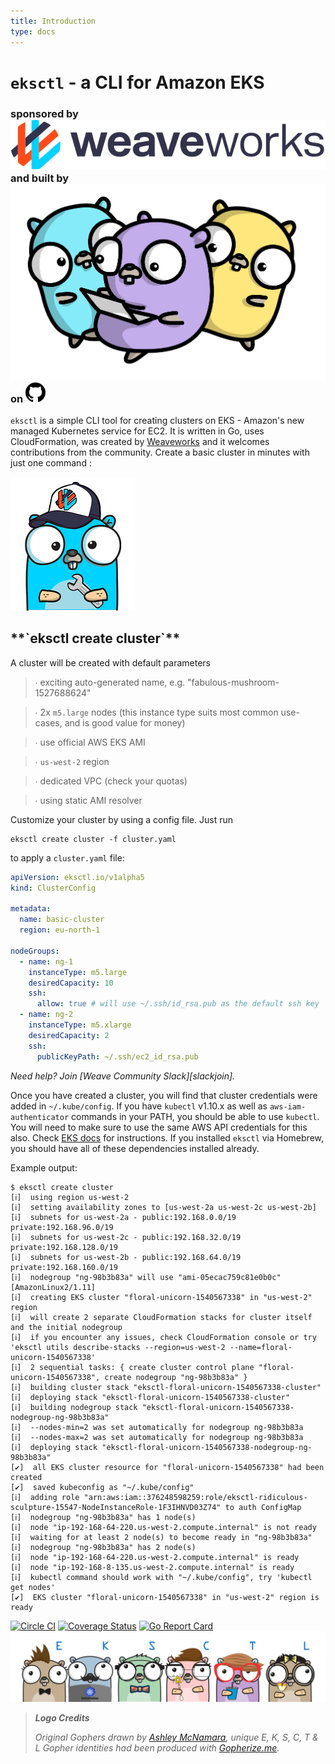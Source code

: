 ```yaml
---
title: Introduction
type: docs
---
```


# **`eksctl` - a CLI for Amazon EKS**

### sponsored by [![Weaveworks](introduction/images/weaveworks.svg#inline-svg)](https://www.weave.works/) and built by [![Contributors](introduction/images/gophers.png#inline)](https://github.com/weaveworks/eksctl/graphs/contributors) on [![Github](introduction/images/octocat.svg#inline-svg)](https://github.com/weaveworks/eksctl)

`eksctl` is a simple CLI tool for creating clusters on EKS - Amazon's new managed Kubernetes service for EC2. It is written in Go, uses CloudFormation, was created by [Weaveworks](https://www.weave.works/) and it welcomes contributions from the community. Create a basic cluster in minutes with just one command :

![eksctl gopher](introduction/images/eksctl-gopher.png#bgright)

 <h2 id="code">**`eksctl create cluster`**</h2>

A cluster will be created with default parameters

> ∙ exciting auto-generated name, e.g. "fabulous-mushroom-1527688624"

> ∙ 2x `m5.large` nodes (this instance type suits most common use-cases, and is good value for money)

> ∙ use official AWS EKS AMI

> ∙ `us-west-2` region

> ∙ dedicated VPC (check your quotas)

> ∙ using static AMI resolver

Customize your cluster by using a config file. Just run

```
eksctl create cluster -f cluster.yaml
```

to apply a `cluster.yaml` file:

```yaml
apiVersion: eksctl.io/v1alpha5
kind: ClusterConfig

metadata:
  name: basic-cluster
  region: eu-north-1

nodeGroups:
  - name: ng-1
    instanceType: m5.large
    desiredCapacity: 10
    ssh:
      allow: true # will use ~/.ssh/id_rsa.pub as the default ssh key
  - name: ng-2
    instanceType: m5.xlarge
    desiredCapacity: 2
    ssh:
      publicKeyPath: ~/.ssh/ec2_id_rsa.pub
```

_Need help? Join [Weave Community Slack][slackjoin]._

Once you have created a cluster, you will find that cluster credentials were added in `~/.kube/config`. If you have `kubectl` v1.10.x as well as `aws-iam-authenticator` commands in your PATH, you should be
able to use `kubectl`. You will need to make sure to use the same AWS API credentials for this also. Check [EKS docs][ekskubectl] for instructions. If you installed `eksctl` via Homebrew, you should have all of these dependencies installed already.

[ekskubectl]: https://docs.aws.amazon.com/eks/latest/userguide/configure-kubectl.html

Example output:

```
$ eksctl create cluster
[ℹ]  using region us-west-2
[ℹ]  setting availability zones to [us-west-2a us-west-2c us-west-2b]
[ℹ]  subnets for us-west-2a - public:192.168.0.0/19 private:192.168.96.0/19
[ℹ]  subnets for us-west-2c - public:192.168.32.0/19 private:192.168.128.0/19
[ℹ]  subnets for us-west-2b - public:192.168.64.0/19 private:192.168.160.0/19
[ℹ]  nodegroup "ng-98b3b83a" will use "ami-05ecac759c81e0b0c" [AmazonLinux2/1.11]
[ℹ]  creating EKS cluster "floral-unicorn-1540567338" in "us-west-2" region
[ℹ]  will create 2 separate CloudFormation stacks for cluster itself and the initial nodegroup
[ℹ]  if you encounter any issues, check CloudFormation console or try 'eksctl utils describe-stacks --region=us-west-2 --name=floral-unicorn-1540567338'
[ℹ]  2 sequential tasks: { create cluster control plane "floral-unicorn-1540567338", create nodegroup "ng-98b3b83a" }
[ℹ]  building cluster stack "eksctl-floral-unicorn-1540567338-cluster"
[ℹ]  deploying stack "eksctl-floral-unicorn-1540567338-cluster"
[ℹ]  building nodegroup stack "eksctl-floral-unicorn-1540567338-nodegroup-ng-98b3b83a"
[ℹ]  --nodes-min=2 was set automatically for nodegroup ng-98b3b83a
[ℹ]  --nodes-max=2 was set automatically for nodegroup ng-98b3b83a
[ℹ]  deploying stack "eksctl-floral-unicorn-1540567338-nodegroup-ng-98b3b83a"
[✔]  all EKS cluster resource for "floral-unicorn-1540567338" had been created
[✔]  saved kubeconfig as "~/.kube/config"
[ℹ]  adding role "arn:aws:iam::376248598259:role/eksctl-ridiculous-sculpture-15547-NodeInstanceRole-1F3IHNVD03Z74" to auth ConfigMap
[ℹ]  nodegroup "ng-98b3b83a" has 1 node(s)
[ℹ]  node "ip-192-168-64-220.us-west-2.compute.internal" is not ready
[ℹ]  waiting for at least 2 node(s) to become ready in "ng-98b3b83a"
[ℹ]  nodegroup "ng-98b3b83a" has 2 node(s)
[ℹ]  node "ip-192-168-64-220.us-west-2.compute.internal" is ready
[ℹ]  node "ip-192-168-8-135.us-west-2.compute.internal" is ready
[ℹ]  kubectl command should work with "~/.kube/config", try 'kubectl get nodes'
[✔]  EKS cluster "floral-unicorn-1540567338" in "us-west-2" region is ready
```

[![Circle CI](https://circleci.com/gh/weaveworks/eksctl/tree/master.svg?style=shield)](https://circleci.com/gh/weaveworks/eksctl/tree/master) [![Coverage Status](https://coveralls.io/repos/github/weaveworks/eksctl/badge.svg?branch=master)](https://coveralls.io/github/weaveworks/eksctl?branch=master) [![Go Report Card](https://goreportcard.com/badge/github.com/weaveworks/eksctl)](https://goreportcard.com/report/github.com/weaveworks/eksctl)
![Gophers: E, K, S, C, T, & L](introduction/images/eksctl.png)

> **_Logo Credits_**
>
> _Original Gophers drawn by [Ashley McNamara](https://twitter.com/ashleymcnamara), unique E, K, S, C, T & L Gopher identities had been produced with [Gopherize.me](https://gopherize.me/)._
